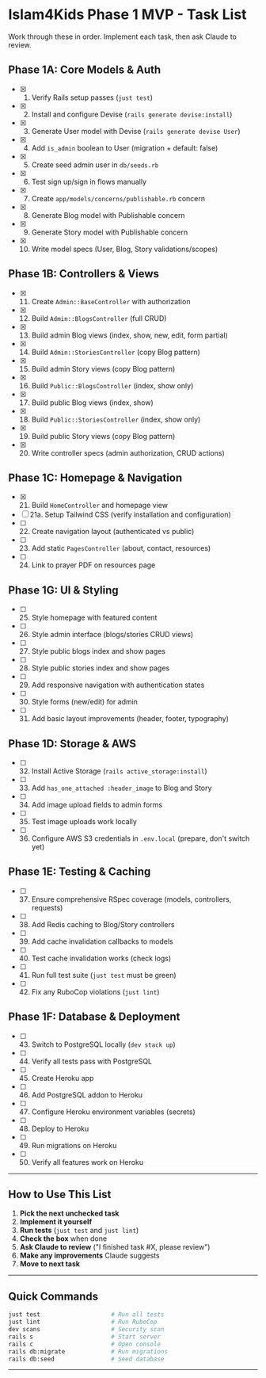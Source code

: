 # Islam4Kids Phase 1 MVP - Task List

Work through these in order. Implement each task, then ask Claude to review.

## Phase 1A: Core Models & Auth

- [x] 1. Verify Rails setup passes (`just test`)
- [x] 2. Install and configure Devise (`rails generate devise:install`)
- [x] 3. Generate User model with Devise (`rails generate devise User`)
- [x] 4. Add `is_admin` boolean to User (migration + default: false)
- [x] 5. Create seed admin user in `db/seeds.rb`
- [x] 6. Test sign up/sign in flows manually
- [x] 7. Create `app/models/concerns/publishable.rb` concern
- [x] 8. Generate Blog model with Publishable concern
- [x] 9. Generate Story model with Publishable concern
- [x] 10. Write model specs (User, Blog, Story validations/scopes)

## Phase 1B: Controllers & Views

- [x] 11. Create `Admin::BaseController` with authorization
- [x] 12. Build `Admin::BlogsController` (full CRUD)
- [x] 13. Build admin Blog views (index, show, new, edit, form partial)
- [x] 14. Build `Admin::StoriesController` (copy Blog pattern)
- [x] 15. Build admin Story views (copy Blog pattern)
- [x] 16. Build `Public::BlogsController` (index, show only)
- [x] 17. Build public Blog views (index, show)
- [x] 18. Build `Public::StoriesController` (index, show only)
- [x] 19. Build public Story views (copy Blog pattern)
- [x] 20. Write controller specs (admin authorization, CRUD actions)

## Phase 1C: Homepage & Navigation

- [x] 21. Build `HomeController` and homepage view
- [ ] 21a. Setup Tailwind CSS (verify installation and configuration)
- [ ] 22. Create navigation layout (authenticated vs public)
- [ ] 23. Add static `PagesController` (about, contact, resources)
- [ ] 24. Link to prayer PDF on resources page

## Phase 1G: UI & Styling

- [ ] 25. Style homepage with featured content
- [ ] 26. Style admin interface (blogs/stories CRUD views)
- [ ] 27. Style public blogs index and show pages
- [ ] 28. Style public stories index and show pages
- [ ] 29. Add responsive navigation with authentication states
- [ ] 30. Style forms (new/edit) for admin
- [ ] 31. Add basic layout improvements (header, footer, typography)

## Phase 1D: Storage & AWS

- [ ] 32. Install Active Storage (`rails active_storage:install`)
- [ ] 33. Add `has_one_attached :header_image` to Blog and Story
- [ ] 34. Add image upload fields to admin forms
- [ ] 35. Test image uploads work locally
- [ ] 36. Configure AWS S3 credentials in `.env.local` (prepare, don't switch yet)

## Phase 1E: Testing & Caching

- [ ] 37. Ensure comprehensive RSpec coverage (models, controllers, requests)
- [ ] 38. Add Redis caching to Blog/Story controllers
- [ ] 39. Add cache invalidation callbacks to models
- [ ] 40. Test cache invalidation works (check logs)
- [ ] 41. Run full test suite (`just test` must be green)
- [ ] 42. Fix any RuboCop violations (`just lint`)

## Phase 1F: Database & Deployment

- [ ] 43. Switch to PostgreSQL locally (`dev stack up`)
- [ ] 44. Verify all tests pass with PostgreSQL
- [ ] 45. Create Heroku app
- [ ] 46. Add PostgreSQL addon to Heroku
- [ ] 47. Configure Heroku environment variables (secrets)
- [ ] 48. Deploy to Heroku
- [ ] 49. Run migrations on Heroku
- [ ] 50. Verify all features work on Heroku

---

## How to Use This List

1. **Pick the next unchecked task**
2. **Implement it yourself**
3. **Run tests** (`just test` and `just lint`)
4. **Check the box** when done
5. **Ask Claude to review** ("I finished task #X, please review")
6. **Make any improvements** Claude suggests
7. **Move to next task**

---

## Quick Commands

```bash
just test                    # Run all tests
just lint                    # Run RuboCop
dev scans                    # Security scan
rails s                      # Start server
rails c                      # Open console
rails db:migrate             # Run migrations
rails db:seed                # Seed database
```

---